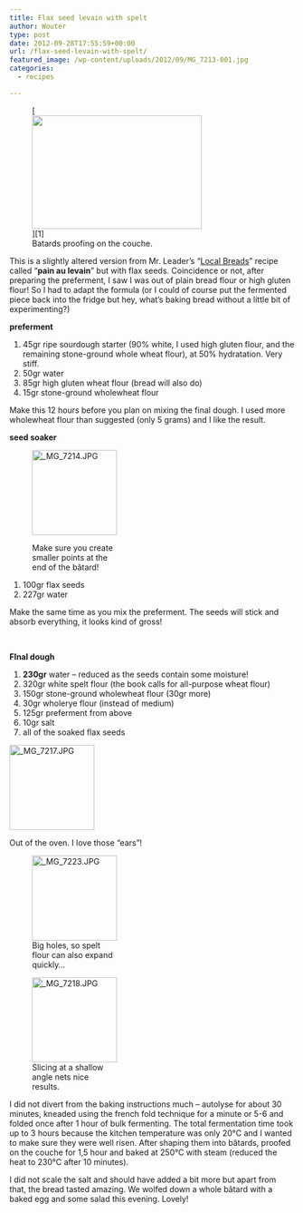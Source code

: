 ```yaml
---
title: Flax seed levain with spelt
author: Wouter
type: post
date: 2012-09-28T17:55:59+00:00
url: /flax-seed-levain-with-spelt/
featured_image: /wp-content/uploads/2012/09/MG_7213-001.jpg
categories:
  - recipes

---
```

<figure id="attachment_436" style="width: 300px" class="wp-caption aligncenter">[<img class="size-medium wp-image-436" title="_MG_7213-001" src="http://www.redzuurdesem.be/wp-content/uploads/2012/09/MG_7213-001-300x200.jpg" alt="" width="300" height="200" srcset="http://www.redzuurdesem.be/wp-content/uploads/2012/09/MG_7213-001-300x200.jpg 300w, http://www.redzuurdesem.be/wp-content/uploads/2012/09/MG_7213-001-700x467.jpg 700w, http://www.redzuurdesem.be/wp-content/uploads/2012/09/MG_7213-001.jpg 800w" sizes="(max-width: 300px) 100vw, 300px" />][1]<figcaption class="wp-caption-text">Batards proofing on the couche.</figcaption></figure> 

This is a slightly altered version from Mr. Leader&#8217;s &#8220;[Local Breads][2]&#8221; recipe called &#8220;**pain au levain**&#8221; but with flax seeds. Coincidence or not, after preparing the preferment, I saw I was out of plain bread flour or high gluten flour! So I had to adapt the formula (or I could of course put the fermented piece back into the fridge but hey, what&#8217;s baking bread without a little bit of experimenting?)

**preferment**

  1. 45gr ripe sourdough starter (90% white, I used high gluten flour, and the remaining stone-ground whole wheat flour), at 50% hydratation. Very stiff.
  2. 50gr water
  3. 85gr high gluten wheat flour (bread will also do)
  4. 15gr stone-ground wholewheat flour

Make this 12 hours before you plan on mixing the final dough. I used more wholewheat flour than suggested (only 5 grams) and I like the result.

**seed soaker**<figure style="width: 150px" class="wp-caption alignright">

[<img title="_MG_7214.JPG" src="http://lh3.ggpht.com/-5u-Kg_igtfk/UGXhkE2l39I/AAAAAAAAGl8/sGC5JquShDw/s150-c/_MG_7214.JPG" alt="_MG_7214.JPG" width="150" height="150" />][3]<figcaption class="wp-caption-text">Make sure you create smaller points at the end of the bâtard!</figcaption></figure> 

  1. 100gr flax seeds
  2. 227gr water

Make the same time as you mix the preferment. The seeds will stick and absorb everything, it looks kind of gross!

&nbsp;

<strong style="clear: both;">FInal dough</strong>

  1. **230gr** water &#8211; reduced as the seeds contain some moisture!
  2. 320gr white spelt flour (the book calls for all-purpose wheat flour)
  3. 150gr stone-ground wholewheat flour (30gr more)
  4. 30gr wholerye flour (instead of medium)
  5. 125gr preferment from above
  6. 10gr salt
  7. all of the soaked flax seeds<figure style="width: 150px" class="wp-caption alignleft">

[<img title="_MG_7217.JPG" src="http://lh4.ggpht.com/-0e2UqfWxjwg/UGXhl7cjzlI/AAAAAAAAGmE/6VMHFQgXZug/s150-c/_MG_7217.JPG" alt="_MG_7217.JPG" width="150" height="150" />][4]<figcaption class="wp-caption-text">Out of the oven. I love those &#8220;ears&#8221;!</figcaption></figure> <figure style="width: 150px" class="wp-caption alignleft">[<img title="_MG_7223.JPG" src="http://lh6.ggpht.com/-IaM7VSS-vdc/UGXhpNA84bI/AAAAAAAAGmU/3PJoCaQ_qxM/s150-c/_MG_7223.JPG" alt="_MG_7223.JPG" width="150" height="150" />][5]<figcaption class="wp-caption-text">Big holes, so spelt flour can also expand quickly&#8230;</figcaption></figure> <figure style="width: 150px" class="wp-caption alignleft">[<img title="_MG_7218.JPG" src="http://lh3.ggpht.com/-q6W39aek9ls/UGXhnp4PdPI/AAAAAAAAGmM/YSJKpxGce0M/s150-c/_MG_7218.JPG" alt="_MG_7218.JPG" width="150" height="150" />][6]<figcaption class="wp-caption-text">Slicing at a shallow angle nets nice results.</figcaption></figure> 

<p style="clear: both;">
  I did not divert from the baking instructions much &#8211; autolyse for about 30 minutes, kneaded using the french fold technique for a minute or 5-6 and folded once after 1 hour of bulk fermenting. The total fermentation time took up to 3 hours because the kitchen temperature was only 20°C and I wanted to make sure they were well risen. After shaping them into bâtards, proofed on the couche for 1,5 hour and baked at 250°C with steam (reduced the heat to 230°C after 10 minutes).
</p>

<p style="clear: both;">
  I did not scale the salt and should have added a bit more but apart from that, the bread tasted amazing. We wolfed down a whole bâtard with a baked egg and some salad this evening. Lovely!
</p>

 [1]: http://www.redzuurdesem.be/wp-content/uploads/2012/09/MG_7213-001.jpg
 [2]: http://www.amazon.com/Local-Breads-Sourdough-Whole-Grain-Recipes/dp/0393050556/ref=sr_1_1?ie=UTF8&qid=1348854339&sr=8-1&keywords=local+breads
 [3]: http://lh3.ggpht.com/-5u-Kg_igtfk/UGXhkE2l39I/AAAAAAAAGl8/sGC5JquShDw/s1024/_MG_7214.JPG "Make sure you create smaller points at the end of the bâtard"
 [4]: http://lh4.ggpht.com/-0e2UqfWxjwg/UGXhl7cjzlI/AAAAAAAAGmE/6VMHFQgXZug/s1024/_MG_7217.JPG "_MG_7217.JPG"
 [5]: http://lh6.ggpht.com/-IaM7VSS-vdc/UGXhpNA84bI/AAAAAAAAGmU/3PJoCaQ_qxM/s1024/_MG_7223.JPG "_MG_7223.JPG"
 [6]: http://lh3.ggpht.com/-q6W39aek9ls/UGXhnp4PdPI/AAAAAAAAGmM/YSJKpxGce0M/s1024/_MG_7218.JPG "_MG_7218.JPG"